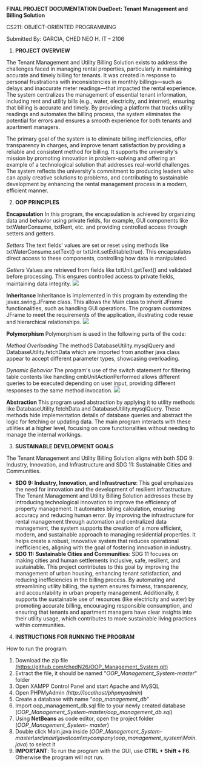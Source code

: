 **FINAL PROJECT DOCUMENTATION 
DueDeet: Tenant Management and Billing Solution** 

CS211: OBJECT-ORIENTED PROGRAMMING 

Submitted By: 
GARCIA, CHED NEO H.  IT – 2106 


1. **PROJECT OVERVIEW** 

The Tenant Management and Utility Billing Solution exists to address the challenges faced in managing rental properties, particularly in maintaining accurate and timely billing for tenants. It was created in response to personal frustrations with inconsistencies in monthly billings—such as  delays  and  inaccurate  meter  readings—that  impacted  the  rental  experience.  The  system centralizes the management of essential tenant information, including rent and utility bills (e.g., water, electricity, and internet), ensuring that billing is accurate and timely. By providing a platform that tracks utility readings and automates the billing process, the system eliminates the potential for errors and ensures a smooth experience for both tenants and apartment managers. 

The primary goal of the system is to eliminate billing inefficiencies, offer transparency in charges, and improve tenant satisfaction by providing a reliable and consistent method for billing. It supports the university's mission by promoting innovation in problem-solving and offering an example of a technological solution that addresses real-world challenges. The system reflects the university's commitment to producing leaders who can apply creative solutions to problems, and contributing to sustainable development by enhancing the rental management process in a modern, efficient manner. 


2. **OOP PRINCIPLES** 

**Encapsulation** 
In this program, the encapsulation is achieved by organizing data and behavior using private fields, for example, GUI components like txtWaterConsume, txtRent, etc. and providing controlled access through setters and getters. 

*Setters* 
The text fields' values are set or reset using methods like txtWaterConsume.setText() or txtUnit.setEditable(true). This encapsulates direct access to these components, controlling how data is manipulated. 

*Getters* 
Values are retrieved from fields like txtUnit.getText() and validated before processing. This ensures controlled access to private fields, maintaining data integrity. ![](Aspose.Words.2fcadb08-0007-481b-b297-168ff88a62cf.001.png)

**Inheritance** 
Inheritance is implemented in this program by extending the javax.swing.JFrame class. This allows the Main class to inherit JFrame functionalities, such as handling GUI operations. The program customizes JFrame to meet the requirements of the application, illustrating code reuse and hierarchical relationships. ![](Aspose.Words.2fcadb08-0007-481b-b297-168ff88a62cf.002.png)

**Polymorphism** 
Polymorphism is used in the following parts of the code: 

*Method Overloading* 
The methodS DatabaseUtility.mysqlQuery and DatabaseUtility.fetchData which are imported from another java class appear to accept different parameter types, showcasing overloading. 

*Dynamic Behavior* 
The program's use of the switch statement for filtering table contents like handling cmbUnitActionPerformed allows different queries to be executed depending on user input, providing different responses to the same method invocation. ![](Aspose.Words.2fcadb08-0007-481b-b297-168ff88a62cf.003.png)

**Abstraction** 
This program used abstraction by applying it to utility methods like DatabaseUtility.fetchData and DatabaseUtility.mysqlQuery. These methods hide implementation details of database queries and abstract the logic for fetching or updating data. The main program interacts with these utilities at a higher level, focusing on core functionalities without needing to manage the internal workings. 


3. **SUSTAINABLE DEVELOPMENT GOALS** 

The Tenant Management and Utility Billing Solution aligns with both SDG 9: Industry, Innovation, and Infrastructure and SDG 11: Sustainable Cities and Communities. 

- **SDG  9:  Industry,  Innovation,  and  Infrastructure**:  This  goal  emphasizes  the  need  for innovation and the development of resilient infrastructure. The Tenant Management and Utility Billing Solution addresses these by introducing technological innovation to improve the  efficiency  of  property  management.  It  automates  billing  calculation,  ensuring accuracy  and  reducing  human  error.  By  improving  the  infrastructure  for  rental management  through  automation  and  centralized  data  management,  the  system supports the creation of a more efficient, modern, and sustainable approach to managing residential  properties.  It  helps  create  a  robust,  innovative  system  that  reduces operational inefficiencies, aligning with the goal of fostering innovation in industry. 
- **SDG 11: Sustainable Cities and Communities**: SDG 11 focuses on making cities and human settlements inclusive, safe, resilient, and sustainable. This project contributes to this goal by  improving  the management  of urban  housing,  enhancing tenant  satisfaction,  and reducing inefficiencies in the billing process. By automating and streamlining utility billing, the  system  ensures  fairness,  transparency,  and  accountability  in  urban  property management. Additionally, it supports the sustainable use of resources (like electricity and water) by promoting accurate billing, encouraging responsible consumption, and ensuring that tenants and apartment managers have clear insights into their utility usage, which contributes to more sustainable living practices within communities. 


4. **INSTRUCTIONS FOR RUNNING THE PROGRAM** 

How to run the program: 
1. Download the zip file [(https://github.com/chedN26/OOP_Management_System.git)](https://github.com/chedN26/OOP_Management_System.git) 
1. Extract the file, it should be named "*OOP\_Management\_System-master*" folder 
1. Open XAMPP Control Panel and start Apache and MySQL 
1. Open PHPMyAdmin *(http://localhost/phpmyadmin*) 
1. Create a database with name “*oop\_management\_db*” 
6. Import oop\_management\_db.sql file to your newly created database (*OOP\_Management\_System-master/oop\_management\_db.sql*) 
6. Using **NetBeans** as code editor,  open the project folder (*OOP\_Management\_System- master*) 
6. Double click Main.java inside (*OOP\_Management\_System- master\src\main\java\com\mycompany\oop\_management\_system\Main.java*) to select it 
6. **IMPORTANT**: To run the program with the GUI, use **CTRL + Shift + F6**. Otherwise the program will not run. 

